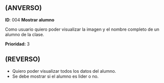 ## (ANVERSO)

**ID**: 004 **Mostrar alumno**

Como usuario quiero poder visualizar la imagen y el nombre completo de un alumno de la clase.

**Prioridad:** 3

## (REVERSO)

* Quiero poder visualizar todos los datos del alumno.
* Se debe mostrar si el alumno es lider o no.

